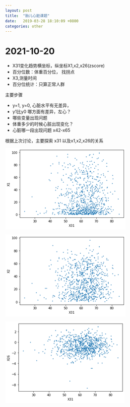 ```yaml
---
layout: post
title:  "胎儿心脏课题"
date:   2019-03-28 18:10:09 +0800
categories: other
---
```



# 2021-10-20


* X31变化趋势横坐标，纵坐标X1,x2,x26(zscore)   
* 百分位数：体重百分位， 找拐点
* X3,测量时间
* 百分位统计：只算正常人群

主要步骤
* y=1, y=0, 心脏水平有无差异，
* y1比y0 哪方面有差异，左心？
* 哪些变量出现问题
* 体重多少的时候心脏出现变化？
* 心脏哪一段出现问题 x42-x65 

根据上次讨论，主要探索 x31 以及x1,x2,x26的关系

![](plot1.png)

![](plot2.png)

![](plot3.png)